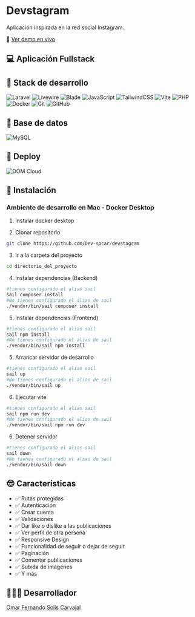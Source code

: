 # Devstagram

Aplicación inspirada en la red social Instagram.

🔗 [Ver demo en vivo](https://devomar-devstagram.mnz.dom.my.id)  

## 💻 Aplicación Fullstack

## 🧰 Stack de desarrollo
![Laravel](https://img.shields.io/badge/Laravel-FF2D20?style=for-the-badge&logo=laravel&logoColor=white)
![Livewire](https://img.shields.io/badge/Livewire-4E4E4E?style=for-the-badge&logo=laravel&logoColor=white)
![Blade](https://img.shields.io/badge/Blade%20Template-FF2D20?style=for-the-badge&logo=laravel&logoColor=white)
![JavaScript](https://img.shields.io/badge/JavaScript-F7DF1E?style=for-the-badge&logo=javascript&logoColor=black)
![TailwindCSS](https://img.shields.io/badge/TailwindCSS-06B6D4?style=for-the-badge&logo=tailwindcss&logoColor=white)
![Vite](https://img.shields.io/badge/Vite-646CFF?style=for-the-badge&logo=vite&logoColor=white)
![PHP](https://img.shields.io/badge/PHP-777BB4?style=for-the-badge&logo=php&logoColor=white)
![Docker](https://img.shields.io/badge/Docker-2496ED?style=for-the-badge&logo=docker&logoColor=white)
![Git](https://img.shields.io/badge/Git-F05032?style=for-the-badge&logo=git&logoColor=white)
![GitHub](https://img.shields.io/badge/GitHub-181717?style=for-the-badge&logo=github&logoColor=white)

##  💾 Base de datos
![MySQL](https://img.shields.io/badge/MySQL-00758F?style=for-the-badge&logo=mysql&logoColor=white)

## 🚀 Deploy
![DOM Cloud](https://img.shields.io/badge/DOM%20Cloud-0052CC?style=for-the-badge&logo=cloudflare&logoColor=white)

##  📲 Instalación

### Ambiente de desarrollo en Mac - Docker Desktop

1. Instalar docker desktop

2. Clonar repositorio
```bash
git clone https://github.com/Dev-socar/devstagram
```
3. Ir a la carpeta del proyecto
```bash
cd directorio_del_proyecto
```
4. Instalar dependencias (Backend)
```bash
#tienes configurado el alias sail
sail composer install
#No tienes configurado el alias de sail
./vendor/bin/sail composer install
```
5. Instalar dependencias (Frontend)
```bash
#tienes configurado el alias sail
sail npm install
#No tienes configurado el alias de sail
./vendor/bin/sail npm install
```
5. Arrancar servidor de desarrollo
```bash
#tienes configurado el alias sail
sail up
#No tienes configurado el alias de sail
./vendor/bin/sail up
```
6. Ejecutar vite
```bash
#tienes configurado el alias sail
sail npm run dev
#No tienes configurado el alias de sail
./vendor/bin/sail npm run dev
```
6. Detener servidor
```bash
#tienes configurado el alias sail
sail down
#No tienes configurado el alias de sail
./vendor/bin/sail down
```


## 😎 Características

- ✅ Rutas protegidas  
- ✅ Autenticación  
- ✅ Crear cuenta
- ✅ Validaciones
- ✅ Dar like o dislike a las publicaciones
- ✅ Ver perfil de otra persona
- ✅ Responsive Design
- ✅ Funcionalidad de seguir o dejar de seguir
- ✅ Paginación  
- ✅ Comentar publicaciones
- ✅ Subida de imagenes
- ✅ Y más

## 🧑🏽‍💻 Desarrollador

[Omar Fernando Solís Carvajal](https://portfolio-omar-solis.vercel.app/)
